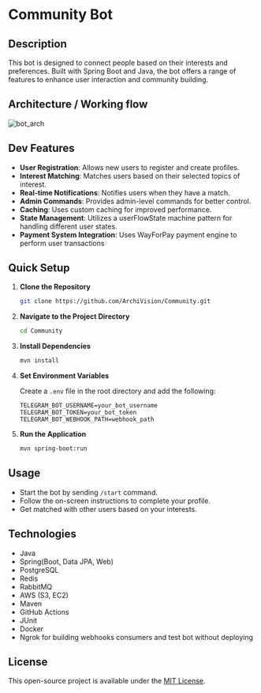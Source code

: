 # Community Bot

## Description

This bot is designed to connect people based on their interests and preferences. Built with Spring Boot and Java, the bot offers a range of features to enhance user interaction and community building.

## Architecture / Working flow
![bot_arch](https://github.com/ArchiVision/Community/assets/72043323/22cd79ea-a5fe-470f-ab84-bd5c6c1bdde3)


## Dev Features

- **User Registration**: Allows new users to register and create profiles.
- **Interest Matching**: Matches users based on their selected topics of interest.
- **Real-time Notifications**: Notifies users when they have a match.
- **Admin Commands**: Provides admin-level commands for better control.
- **Caching**: Uses custom caching for improved performance.
- **State Management**: Utilizes a userFlowState machine pattern for handling different user states.
- **Payment System Integration**: Uses WayForPay payment engine to perform user transactions

## Quick Setup

1. **Clone the Repository**

    ```bash
    git clone https://github.com/ArchiVision/Community.git
    ```

2. **Navigate to the Project Directory**

    ```bash
    cd Community
    ```

3. **Install Dependencies**

    ```bash
    mvn install
    ```

4. **Set Environment Variables**

    Create a `.env` file in the root directory and add the following:

    ```env
    TELEGRAM_BOT_USERNAME=your_bot_username
    TELEGRAM_BOT_TOKEN=your_bot_token
    TELEGRAM_BOT_WEBHOOK_PATH=webhook_path
    ```

5. **Run the Application**

    ```bash
    mvn spring-boot:run
    ```

## Usage

- Start the bot by sending `/start` command.
- Follow the on-screen instructions to complete your profile.
- Get matched with other users based on your interests.

## Technologies

- Java
- Spring(Boot, Data JPA, Web)
- PostgreSQL
- Redis
- RabbitMQ
- AWS (S3, EC2)
- Maven
- GitHub Actions
- JUnit
- Docker
- Ngrok for building webhooks consumers and test bot without deploying

## License

This open-source project is available under the [MIT License](LICENSE).
